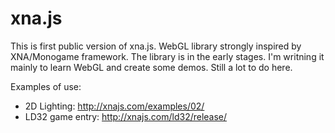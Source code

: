# xna.js
This is first public version of xna.js. WebGL library strongly inspired by XNA/Monogame framework.
The library is in the early stages. I'm writning it mainly to learn WebGL and create some demos. Still a lot to do here.

Examples of use:
* 2D Lighting: http://xnajs.com/examples/02/
* LD32 game entry: http://xnajs.com/ld32/release/
